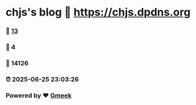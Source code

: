 # chjs's blog :link: https://chjs.dpdns.org 
### :page_facing_up: [13](https://chjs.dpdns.org/tag.html) 
### :speech_balloon: 4 
### :hibiscus: 14126 
### :alarm_clock: 2025-06-25 23:03:26 
### Powered by :heart: [Gmeek](https://github.com/Meekdai/Gmeek)
